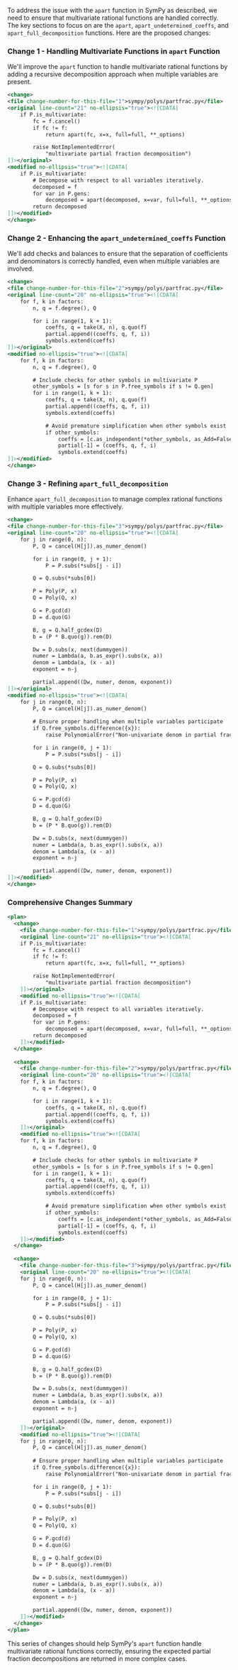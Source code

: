 To address the issue with the `apart` function in SymPy as described, we need to ensure that multivariate rational functions are handled correctly. The key sections to focus on are the `apart`, `apart_undetermined_coeffs`, and `apart_full_decomposition` functions. Here are the proposed changes:

### Change 1 - Handling Multivariate Functions in `apart` Function

We'll improve the `apart` function to handle multivariate rational functions by adding a recursive decomposition approach when multiple variables are present.

```xml
<change>
<file change-number-for-this-file="1">sympy/polys/partfrac.py</file>
<original line-count="21" no-ellipsis="true"><![CDATA[
    if P.is_multivariate:
        fc = f.cancel()
        if fc != f:
            return apart(fc, x=x, full=full, **_options)

        raise NotImplementedError(
            "multivariate partial fraction decomposition")
]]></original>
<modified no-ellipsis="true"><![CDATA[
    if P.is_multivariate:
        # Decompose with respect to all variables iteratively.
        decomposed = f
        for var in P.gens:
            decomposed = apart(decomposed, x=var, full=full, **_options)
        return decomposed
]]></modified>
</change>
```

### Change 2 - Enhancing the `apart_undetermined_coeffs` Function

We'll add checks and balances to ensure that the separation of coefficients and denominators is correctly handled, even when multiple variables are involved.

```xml
<change>
<file change-number-for-this-file="2">sympy/polys/partfrac.py</file>
<original line-count="20" no-ellipsis="true"><![CDATA[
    for f, k in factors:
        n, q = f.degree(), Q

        for i in range(1, k + 1):
            coeffs, q = take(X, n), q.quo(f)
            partial.append((coeffs, q, f, i))
            symbols.extend(coeffs)
]]></original>
<modified no-ellipsis="true"><![CDATA[
    for f, k in factors:
        n, q = f.degree(), Q

        # Include checks for other symbols in multivariate P
        other_symbols = [s for s in P.free_symbols if s != Q.gen]
        for i in range(1, k + 1):
            coeffs, q = take(X, n), q.quo(f)
            partial.append((coeffs, q, f, i))
            symbols.extend(coeffs)

            # Avoid premature simplification when other symbols exist
            if other_symbols:
                coeffs = [c.as_independent(*other_symbols, as_Add=False)[1] for c in coeffs]
                partial[-1] = (coeffs, q, f, i)
                symbols.extend(coeffs)
]]></modified>
</change>
```

### Change 3 - Refining `apart_full_decomposition`

Enhance `apart_full_decomposition` to manage complex rational functions with multiple variables more effectively.

```xml
<change>
<file change-number-for-this-file="3">sympy/polys/partfrac.py</file>
<original line-count="20" no-ellipsis="true"><![CDATA[
    for j in range(0, n):
        P, Q = cancel(H[j]).as_numer_denom()

        for i in range(0, j + 1):
            P = P.subs(*subs[j - i])

        Q = Q.subs(*subs[0])

        P = Poly(P, x)
        Q = Poly(Q, x)

        G = P.gcd(d)
        D = d.quo(G)

        B, g = Q.half_gcdex(D)
        b = (P * B.quo(g)).rem(D)

        Dw = D.subs(x, next(dummygen))
        numer = Lambda(a, b.as_expr().subs(x, a))
        denom = Lambda(a, (x - a))
        exponent = n-j

        partial.append((Dw, numer, denom, exponent))
]]></original>
<modified no-ellipsis="true"><![CDATA[
    for j in range(0, n):
        P, Q = cancel(H[j]).as_numer_denom()
        
        # Ensure proper handling when multiple variables participate
        if Q.free_symbols.difference({x}):
            raise PolynomialError("Non-univariate denom in partial fraction")

        for i in range(0, j + 1):
            P = P.subs(*subs[j - i])

        Q = Q.subs(*subs[0])

        P = Poly(P, x)
        Q = Poly(Q, x)

        G = P.gcd(d)
        D = d.quo(G)

        B, g = Q.half_gcdex(D)
        b = (P * B.quo(g)).rem(D)

        Dw = D.subs(x, next(dummygen))
        numer = Lambda(a, b.as_expr().subs(x, a))
        denom = Lambda(a, (x - a))
        exponent = n-j

        partial.append((Dw, numer, denom, exponent))
]]></modified>
</change>
```

### Comprehensive Changes Summary

```xml
<plan>
  <change>
    <file change-number-for-this-file="1">sympy/polys/partfrac.py</file>
    <original line-count="21" no-ellipsis="true"><![CDATA[
    if P.is_multivariate:
        fc = f.cancel()
        if fc != f:
            return apart(fc, x=x, full=full, **_options)

        raise NotImplementedError(
            "multivariate partial fraction decomposition")
    ]]></original>
    <modified no-ellipsis="true"><![CDATA[
    if P.is_multivariate:
        # Decompose with respect to all variables iteratively.
        decomposed = f
        for var in P.gens:
            decomposed = apart(decomposed, x=var, full=full, **_options)
        return decomposed
    ]]></modified>
  </change>
  
  <change>
    <file change-number-for-this-file="2">sympy/polys/partfrac.py</file>
    <original line-count="20" no-ellipsis="true"><![CDATA[
    for f, k in factors:
        n, q = f.degree(), Q

        for i in range(1, k + 1):
            coeffs, q = take(X, n), q.quo(f)
            partial.append((coeffs, q, f, i))
            symbols.extend(coeffs)
    ]]></original>
    <modified no-ellipsis="true"><![CDATA[
    for f, k in factors:
        n, q = f.degree(), Q

        # Include checks for other symbols in multivariate P
        other_symbols = [s for s in P.free_symbols if s != Q.gen]
        for i in range(1, k + 1):
            coeffs, q = take(X, n), q.quo(f)
            partial.append((coeffs, q, f, i))
            symbols.extend(coeffs)

            # Avoid premature simplification when other symbols exist
            if other_symbols:
                coeffs = [c.as_independent(*other_symbols, as_Add=False)[1] for c in coeffs]
                partial[-1] = (coeffs, q, f, i)
                symbols.extend(coeffs)
    ]]></modified>
  </change>
  
  <change>
    <file change-number-for-this-file="3">sympy/polys/partfrac.py</file>
    <original line-count="20" no-ellipsis="true"><![CDATA[
    for j in range(0, n):
        P, Q = cancel(H[j]).as_numer_denom()

        for i in range(0, j + 1):
            P = P.subs(*subs[j - i])

        Q = Q.subs(*subs[0])

        P = Poly(P, x)
        Q = Poly(Q, x)

        G = P.gcd(d)
        D = d.quo(G)

        B, g = Q.half_gcdex(D)
        b = (P * B.quo(g)).rem(D)

        Dw = D.subs(x, next(dummygen))
        numer = Lambda(a, b.as_expr().subs(x, a))
        denom = Lambda(a, (x - a))
        exponent = n-j

        partial.append((Dw, numer, denom, exponent))
    ]]></original>
    <modified no-ellipsis="true"><![CDATA[
    for j in range(0, n):
        P, Q = cancel(H[j]).as_numer_denom()
        
        # Ensure proper handling when multiple variables participate
        if Q.free_symbols.difference({x}):
            raise PolynomialError("Non-univariate denom in partial fraction")

        for i in range(0, j + 1):
            P = P.subs(*subs[j - i])

        Q = Q.subs(*subs[0])

        P = Poly(P, x)
        Q = Poly(Q, x)

        G = P.gcd(d)
        D = d.quo(G)

        B, g = Q.half_gcdex(D)
        b = (P * B.quo(g)).rem(D)

        Dw = D.subs(x, next(dummygen))
        numer = Lambda(a, b.as_expr().subs(x, a))
        denom = Lambda(a, (x - a))
        exponent = n-j

        partial.append((Dw, numer, denom, exponent))
    ]]></modified>
  </change>
</plan>
```

This series of changes should help SymPy's `apart` function handle multivariate rational functions correctly, ensuring the expected partial fraction decompositions are returned in more complex cases.